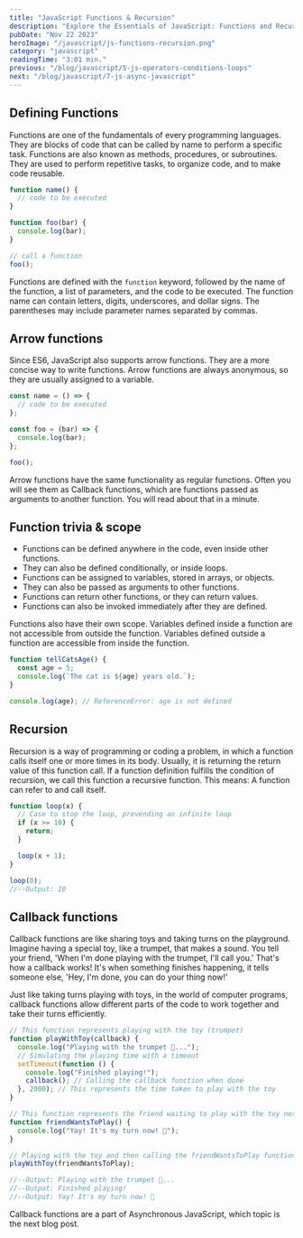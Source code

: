 ```yaml
---
title: "JavaScript Functions & Recursion"
description: "Explore the Essentials of JavaScript: Functions and Recursion. Dive into this comprehensive guide demystifying key concepts in JavaScript programming. Unlock the power of operators, master conditional statements, harness the potential of loops, understand the functionality of functions, and delve into the elegance of recursion. Elevate your coding prowess with this insightful blog post!"
pubDate: "Nov 22 2023"
heroImage: "/javascript/js-functions-recursion.png"
category: "javascript"
readingTime: "3:01 min."
previous: "/blog/javascript/5-js-operators-conditions-loops"
next: "/blog/javascript/7-js-async-javascript"
---
```


## Defining Functions

Functions are one of the fundamentals of every programming languages. They are blocks of code that can be called by name to perform a specific task. Functions are also known as methods, procedures, or subroutines. They are used to perform repetitive tasks, to organize code, and to make code reusable.

```javascript
function name() {
  // code to be executed
}

function foo(bar) {
  console.log(bar);
}

// call a function
foo();
```

Functions are defined with the `function` keyword, followed by the name of the function, a list of parameters, and the code to be executed. The function name can contain letters, digits, underscores, and dollar signs. The parentheses may include parameter names separated by commas.

## Arrow functions

Since ES6, JavaScript also supports arrow functions. They are a more concise way to write functions. Arrow functions are always anonymous, so they are usually assigned to a variable.

```javascript
const name = () => {
  // code to be executed
};

const foo = (bar) => {
  console.log(bar);
};

foo();
```

Arrow functions have the same functionality as regular functions. Often you will see them as Callback functions, which are functions passed as arguments to another function. You will read about that in a minute.

## Function trivia & scope

- Functions can be defined anywhere in the code, even inside other functions.
- They can also be defined conditionally, or inside loops.
- Functions can be assigned to variables, stored in arrays, or objects.
- They can also be passed as arguments to other functions.
- Functions can return other functions, or they can return values.
- Functions can also be invoked immediately after they are defined.

Functions also have their own scope. Variables defined inside a function are not accessible from outside the function. Variables defined outside a function are accessible from inside the function.

```javascript
function tellCatsAge() {
  const age = 5;
  console.log(`The cat is ${age} years old.`);
}

console.log(age); // ReferenceError: age is not defined
```

## Recursion

Recursion is a way of programming or coding a problem, in which a function calls itself one or more times in its body. Usually, it is returning the return value of this function call. If a function definition fulfills the condition of recursion, we call this function a recursive function.
This means: A function can refer to and call itself.

```javascript
function loop(x) {
  // Case to stop the loop, prevending an infinite loop
  if (x >= 10) {
    return;
  }

  loop(x + 1);
}

loop(0);
//--Output: 10
```

## Callback functions

Callback functions are like sharing toys and taking turns on the playground. Imagine having a special toy, like a trumpet, that makes a sound. You tell your friend, 'When I'm done playing with the trumpet, I'll call you.' That's how a callback works! It's when something finishes happening, it tells someone else, 'Hey, I'm done, you can do your thing now!'

Just like taking turns playing with toys, in the world of computer programs, callback functions allow different parts of the code to work together and take their turns efficiently.

```javascript
// This function represents playing with the toy (trumpet)
function playWithToy(callback) {
  console.log("Playing with the trumpet 🎺...");
  // Simulating the playing time with a timeout
  setTimeout(function () {
    console.log("Finished playing!");
    callback(); // Calling the callback function when done
  }, 2000); // This represents the time taken to play with the toy
}

// This function represents the friend waiting to play with the toy next
function friendWantsToPlay() {
  console.log("Yay! It's my turn now! 🎉");
}

// Playing with the toy and then calling the friendWantsToPlay function as a callback
playWithToy(friendWantsToPlay);

//--Output: Playing with the trumpet 🎺...
//--Output: Finished playing!
//--Output: Yay! It's my turn now! 🎉
```

Callback functions are a part of Asynchronous JavaScript, which topic is the next blog post.
